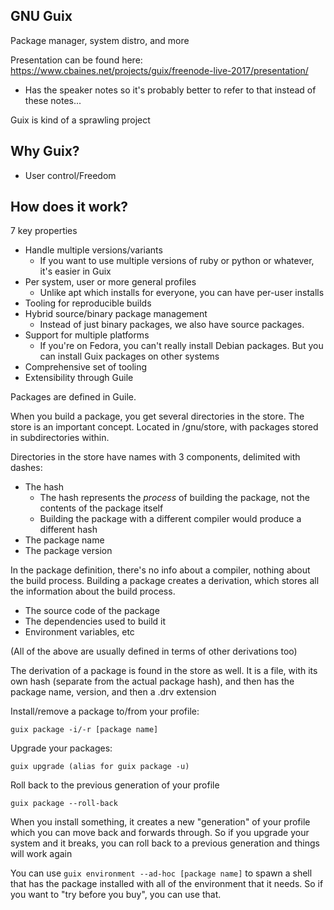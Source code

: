 GNU Guix
----------
Package manager, system distro, and more

Presentation can be found here:
https://www.cbaines.net/projects/guix/freenode-live-2017/presentation/
  - Has the speaker notes so it's probably better to refer to that instead of these notes...

Guix is kind of a sprawling project

Why Guix?
----------
- User control/Freedom

How does it work?
----------

7 key properties
  - Handle multiple versions/variants
      - If you want to use multiple versions of ruby or python or whatever, it's easier in Guix
  - Per system, user or more general profiles
      - Unlike apt which installs for everyone, you can have per-user installs
  - Tooling for reproducible builds
  - Hybrid source/binary package management
      - Instead of just binary packages, we also have source packages.
  - Support for multiple platforms
      - If you're on Fedora, you can't really install Debian packages. But you can install Guix
        packages on other systems
  - Comprehensive set of tooling
  - Extensibility through Guile

Packages are defined in Guile.

When you build a package, you get several directories in the store. The store is an important concept. Located in /gnu/store, with packages stored in subdirectories within.

Directories in the store have names with 3 components, delimited with dashes:
  - The hash
      - The hash represents the *process* of building the package, not the contents of the package
        itself
      - Building the package with a different compiler would produce a different hash
  - The package name
  - The package version

In the package definition, there's no info about a compiler, nothing about the build process.
Building a package creates a derivation, which stores all the information about the build process.
  - The source code of the package
  - The dependencies used to build it 
  - Environment variables, etc
    
(All of the above are usually defined in terms of other derivations too)

The derivation of a package is found in the store as well. It is a file, with its own hash (separate
from the actual package hash), and then has the package name, version, and then a .drv extension

Install/remove a package to/from your profile:
```
guix package -i/-r [package name]
```

Upgrade your packages:
```
guix upgrade (alias for guix package -u)
```

Roll back to the previous generation of your profile
```
guix package --roll-back
```

When you install something, it creates a new "generation" of your profile which you can move back
and forwards through. So if you upgrade your system and it breaks, you can roll back to a previous
generation and things will work again

You can use `guix environment --ad-hoc [package name]` to spawn a shell that has the package
installed with all of the environment that it needs. So if you want to "try before you buy", you
can use that.

